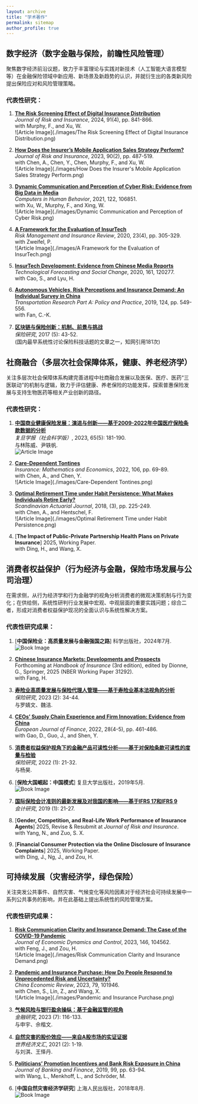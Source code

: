 ```yaml
---
layout: archive
title: "学术著作"
permalink: sitemap
author_profile: true
---
```



## 数字经济（数字金融与保险，前瞻性风险管理）

聚焦数字经济前沿议题，致力于丰富理论与实践对新技术（人工智能大语言模型等）在金融保险领域中新应用、新场景及新趋势的认识，并就衍生出的各类新风险提出保险应对和风险管理策略。

### 代表性研究：
1. [**The Risk Screening Effect of Digital Insurance Distribution**](https://doi.org/10.1111/jori.12496)  
   *Journal of Risk and Insurance*, 2024, 91(4), pp. 841-866.  
   with Murphy, F., and Xu, W.  
   ![Article Image](./images/The Risk Screening Effect of Digital Insurance Distribution.png)

2. [**How Does the Insurer’s Mobile Application Sales Strategy Perform?**](https://papers.ssrn.com/sol3/Delivery.cfm?abstractid=3985977)  
   *Journal of Risk and Insurance*, 2023, 90(2), pp. 487-519.  
   with Chen, A., Chen, Y., Chen, Murphy, F., and Xu, W.  
   ![Article Image](./images/How Does the Insurer's Mobile Application Sales Strategy Perform.png)

3. [**Dynamic Communication and Perception of Cyber Risk: Evidence from Big Data in Media**](https://doi.org/10.1016/j.chb.2021.106851)  
   *Computers in Human Behavior*, 2021, 122, 106851.  
   with Xu, W., Murphy, F., and Xing, W.  
   ![Article Image](./images/Dynamic Communication and Perception of Cyber Risk.png)

4. [**A Framework for the Evaluation of InsurTech**](https://doi.org/10.1111/rmir.12161)  
   *Risk Management and Insurance Review*, 2020, 23(4), pp. 305-329.  
   with Zweifel, P.  
   ![Article Image](./images/A Framework for the Evaluation of InsurTech.png)

5. [**InsurTech Development: Evidence from Chinese Media Reports**](https://doi.org/10.1016/j.techfore.2020.120277)  
   *Technological Forecasting and Social Change*, 2020, 161, 120277.  
   with Cao, S., and Lyu, H.  


6. [**Autonomous Vehicles, Risk Perceptions and Insurance Demand: An Individual Survey in China**](https://doi.org/10.1016/j.tra.2018.04.009)  
   *Transportation Research Part A: Policy and Practice*, 2019, 124, pp. 549-556.  
   with Fan, C.-K.  


7. [**区块链与保险创新：机制、前景与挑战**](http://vip.isc-org.top/%E6%96%87%E6%A1%A3/%E6%9C%9F%E5%88%8A%E8%91%97%E4%BD%9C/%E4%BF%9D%E9%99%A9%E7%A0%94%E7%A9%B62017/%E7%AC%AC5%E6%9C%9F/120170504-%E3%80%8A%E5%8C%BA%E5%9D%97%E9%93%BE%E4%B8%8E%E4%BF%9D%E9%99%A9%E5%88%9B%E6%96%B0%EF%BC%9A%E6%9C%BA%E5%88%B6%E3%80%81%E5%89%8D%E6%99%AF%E4%B8%8E%E6%8C%91%E6%88%98%E3%80%8B(%E8%AE%B8%E9%97%B2)%EF%BC%88P43-52%EF%BC%89.pdf?auth_key=1720865232837-0-0-563cfe93bf6f1772dc12b850d4c22b74)  
   *保险研究*, 2017 (5): 43-52.  
   (国内最早系统性讨论保险科技话题的文章之一，知网引用181次)  


## 社商融合（多层次社会保障体系，健康、养老经济学）

关注多层次社会保障体系构建完善进程中社商融合发展以及医保、医疗、医药“三医联动”的机制与逻辑，致力于评估健康、养老保险的功能发挥，探索普惠保险发展与支持生物医药等相关产业创新的路径。

### 代表性研究：
1. [**中国商业健康保险发展：演进与创新——基于2009-2022年中国医疗保险条款数据的分析**](https://d.wanfangdata.com.cn/periodical/ChlQZXJpb2RpY2FsQ0hJTmV3UzIwMjMwODMxEhNmZHhiLXNoa3hiMjAyMzA1MDE5GggzeTdvMzZtNw==)  
   *复旦学报（社会科学版）*, 2023, 65(5): 181-190.  
   与林陈威、尹轶帆.  
   ![Article Image](./images/中国商业健康保险发展：演进与创新.png)

2. [**Care-Dependent Tontines**](https://doi.org/10.1016/j.insmatheco.2022.05.002)  
   *Insurance: Mathematics and Economics*, 2022, 106, pp. 69-89.  
   with Chen, A., and Chen, Y.  
   ![Article Image](./images/Care-Dependent Tontines.png)

3. [**Optimal Retirement Time under Habit Persistence: What Makes Individuals Retire Early?**](https://doi.org/10.1080/03461238.2017.1339634)  
   *Scandinavian Actuarial Journal*, 2018, (3), pp. 225-249.  
   with Chen, A., and Hentschel, F.  
   ![Article Image](./images/Optimal Retirement Time under Habit Persistence.png)

4. [**The Impact of Public-Private Partnership Health Plans on Private Insurance**]
   2025, Working Paper.  
   with Ding, H., and Wang, X.
   

## 消费者权益保护（行为经济与金融，保险市场发展与公司治理）

在需求侧，从行为经济学和行为金融学的视角分析消费者的微观决策机制与行为变化；在供给侧，系统性研判行业发展中宏观、中观层面的重要实践问题；综合二者，形成对消费者权益保护现况的全面认识与系统性解决方案。

### 代表性研究成果：
1. [**中国保险业：高质量发展与金融强国之路**]
   科学出版社，2024年7月.  
   ![Book Image](./images/中国保险业：高质量发展与金融强国之路.png)

2. [**Chinese Insurance Markets: Developments and Prospects**](https://doi.org/10.3386/w31292)  
   Forthcoming at *Handbook of Insurance* (3rd edition), edited by Dionne, G., Springer, 2025 (NBER Working Paper 31292).  
   with Fang, H.  

3. [**寿险业高质量发展与保险代理人管理——基于寿险业基本法视角的分析**](http://59.75.36.213/KCMS/detail/detail.aspx?filename=BXYJ202302003&dbcode=CJFQ&dbname=CJFD2023)  
   *保险研究*, 2023 (2): 34-44.  
   与罗婧文、魏洁.  

4. [**CEOs’ Supply Chain Experience and Firm Innovation: Evidence from China**](https://doi.org/10.1080/1351847X.2020.1856164)  
   *European Journal of Finance*, 2022, 28(4-5), pp. 461-486.  
   with Gao, D., Guo, J., and Shen, Y.  

5. [**消费者权益保护视角下的金融产品可读性分析——基于对保险条款可读性的度量与检验**](https://chn.oversea.cnki.net/kcms/detail/detail.aspx?filename=BXYJ202201002&dbcode=CJFQ&dbname=CJFDLAST2022&uniplatform=NZKPT)  
   *保险研究*, 2022 (1): 21-32.  
   与杨昊.  

6. [**保险大国崛起：中国模式**]
   复旦大学出版社，2019年5月.  
   ![Book Image](./images/保险大国崛起：中国模式.png)

7. [**国际保险会计准则的最新发展及对我国的影响——基于IFRS 17和IFRS 9**](https://www.cnki.net/KCMS/detail/detail.aspx?dbcode=CJFD&dbname=CJFDLAST2019&filename=KJYJ201901004&uniplatform=OVERSEA&v=sFD8SYfSaVBbRa2uquSa8F79xb6BQpi9PwlFmeRtvQX3qS3KHlORtuIc3UZ1DkBS)  
   *会计研究*, 2019 (1): 21-27.  


8. [**Gender, Competition, and Real-Life Work Performance of Insurance Agents**] 
   2025, Revise & Resubmit at *Journal of Risk and Insurance*.  
   with Yang, N., and Zuo, S. X.  


9. [**Financial Consumer Protection via the Online Disclosure of Insurance Complaints**]
   2025, Working Paper.  
   with Ding, J., Ng, J., and Zou, H.  


## 可持续发展（灾害经济学，绿色保险）

关注突发公共事件、自然灾害、气候变化等风险因素对于经济社会可持续发展中一系列公共事务的影响，并在此基础上提出系统性的风险管理方案。

### 代表性研究成果：
1. [**Risk Communication Clarity and Insurance Demand: The Case of the COVID-19 Pandemic**](https://doi.org/10.1016/j.jedc.2022.104562)  
   *Journal of Economic Dynamics and Control*, 2023, 146, 104562.  
   with Feng, J., and Zou, H.  
   ![Article Image](./images/Risk Communication Clarity and Insurance Demand.png)

2. [**Pandemic and Insurance Purchase: How Do People Respond to Unprecedented Risk and Uncertainty?**](https://doi.org/10.1016/j.chieco.2023.101946)  
   *China Economic Review*, 2023, 79, 101946.  
   with Chen, S., Lin, Z., and Wang, X.  
   ![Article Image](./images/Pandemic and Insurance Purchase.png)

3. [**气候风险与银行盈余操纵：基于金融监管的视角**](http://www.jryj.org.cn/CN/abstract/abstract1206.shtml)  
   *金融研究*, 2023 (7): 116-133.  
   与申宇、佘楷文.  

4. [**自然灾害的股价效应——来自A股市场的实证证据**](https://d.wanfangdata.com.cn/periodical/sjjjwh202102001)  
   *世界经济文汇*, 2021 (2): 1-19.  
   与刘淇、王怿丹.  

5. [**Politicians’ Promotion Incentives and Bank Risk Exposure in China**](https://doi.org/10.1016/j.jbankfin.2018.11.013)  
   *Journal of Banking and Finance*, 2019, 99, pp. 63-94.  
   with Wang, L., Menkhoff, L., and Schröder, M.  

6. [**中国自然灾害经济学研究**] 
   上海人民出版社，2018年8月.  
   ![Book Image](./images/中国自然灾害经济学研究.png)

